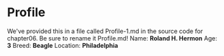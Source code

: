 # Profile
 We've provided this in a 
file called Profile-1.md 
in the source code for 
chapter06. Be sure to 
rename it Profile.md! 
Name: **Roland H. Hermon**
 Age: **3**
 Breed: **Beagle**
 Location: **Philadelphia**